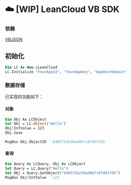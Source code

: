 # ☁️ [WIP] LeanCloud VB SDK

### 依赖

[VBJSON](https://github.com/YidaozhanYa/VBJSON)

## 初始化

```vb
Dim LC As New cLeanCloud
LC.Initialize "YourAppId", "YourAppKey", "AppHostDomain"
```

### 数据存储

已实现的功能如下：

#### 对象

```vb
Dim Obj As LCObject
Set Obj = LC.Object("Hello")
Obj!IntValue = 123
Obj.Save
    
MsgBox Obj.ObjectID  '6485754238ad8b7c0f463fd5
```

#### 查询

```vb
Dim Query As LCQuery, Obj As LCObject
Set Query = LC.Query("Hello")
Set Obj = Query.GetObject("6485754238ad8b7c0f463fd5")
MsgBox Obj!IntValue  '123
```